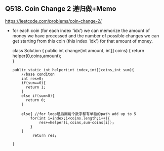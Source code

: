 ## Q518. Coin Change 2 递归做+Memo
https://leetcode.com/problems/coin-change-2/

* for each coin (for each index 'idx') we can memorize the amount of money we have processed and the number of possible changes we can get starting from this coin (this index 'idx') for that amount of money. 
     


     class Solution {
          public int change(int amount, int[] coins) {
              return helper(0,coins,amount);   
          }

      public static int helper(int index,int[]coins,int sum){
          //base conditon
          int res=0;
          if(sum==0){
            return 1;
          }
          else if(sum<0){
            return 0;
          }

          else{ //for loop是后面每个数字都有单独的path add up to 5
              for(int i=index;i<coins.length;i++){
                  res+=helper(i,coins,sum-coins[i]);   
              }
          }
               return res;                 

      }
